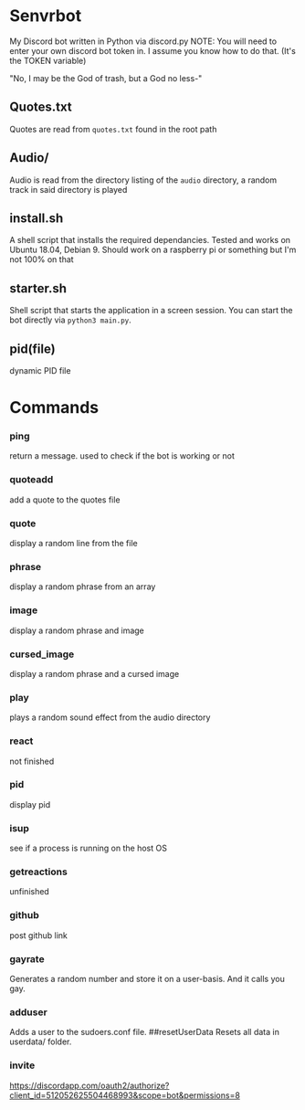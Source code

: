 # <h1>Senvrbot</h1>
My Discord bot written in Python via discord.py
NOTE: You will need to enter your own discord bot token in. I assume you know how to do that. (It's the TOKEN variable)

"No, I may be the God of trash, but a God no less-"
## Quotes.txt
Quotes are read from `quotes.txt` found in the root path

## Audio/
Audio is read from the directory listing of the `audio` directory, a random track in said directory is played 

## install.sh
A shell script that installs the required dependancies. Tested and works on Ubuntu 18.04, Debian 9. Should work on a raspberry pi or something but I'm not 100% on that
## starter.sh
Shell script that starts the application in a screen session. You can start the bot directly via `python3 main.py`.

## pid(file)
dynamic PID file

# <h1>Commands</h1>
### ping
return a message. used to check if the bot is working or not

### quoteadd
add a quote to the quotes file

### quote
display a random line from the file

### phrase
display a random phrase from an array

### image
display a random phrase and image

### cursed_image
display a random phrase and a cursed image

### play
plays a random sound effect from the audio directory

### react
not finished

### pid
display  pid

### isup
see if a process is running on the host OS

### getreactions
unfinished

### github
post github link

### gayrate
Generates a random number and store it on a user-basis. And it calls you gay.

### adduser
Adds a user to the sudoers.conf file. 
##resetUserData
Resets all data in userdata/ folder.
### invite
https://discordapp.com/oauth2/authorize?client_id=512052625504468993&scope=bot&permissions=8


